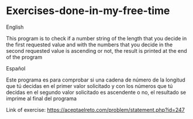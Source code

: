 # Exercises-done-in-my-free-time

English

This program is to check if a number string of the length that you decide in the first requested value and with the numbers that you decide in the second requested value is ascending or not, the result is printed at the end of the program


Español

Este programa es para comprobar si una cadena de número de la longitud que tú decidas en el primer valor solicitado y con los números que tú decidas en el segundo valor solicitado es ascendente o no, el resultado se imprime al final del programa



Link of exercise:
https://aceptaelreto.com/problem/statement.php?id=247
